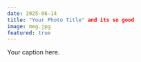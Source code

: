 ```yaml
---
date: 2025-06-14
title: "Your Photo Title" and its so good
image: meg.jpg
featured: true
---
```


Your caption here.
